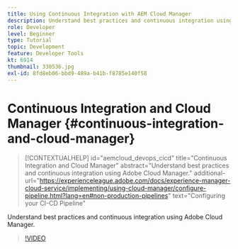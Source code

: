 ```yaml
---
title: Using Continuous Integration with AEM Cloud Manager
description: Understand best practices and continuous integration using Adobe Cloud Manager.
role: Developer
level: Beginner
type: Tutorial
topic: Development
feature: Developer Tools
kt: 6914
thumbnail: 330536.jpg
exl-id: 8fd8eb06-bbd9-489a-b41b-f8785e140f58
---
```

# Continuous Integration and Cloud Manager {#continuous-integration-and-cloud-manager}

>[!CONTEXTUALHELP]
>id="aemcloud_devops_cicd"
>title="Continuous Integration and Cloud Manager"
>abstract="Understand best practices and continuous integration using Adobe Cloud Manager."
>additional-url="https://experienceleague.adobe.com/docs/experience-manager-cloud-service/implementing/using-cloud-manager/configure-pipeline.html?lang=en#non-production-pipelines" text="Configuring your CI-CD Pipeline"

Understand best practices and continuous integration using Adobe Cloud Manager.

>[!VIDEO](https://video.tv.adobe.com/v/330536?quality=12&learn=on)
